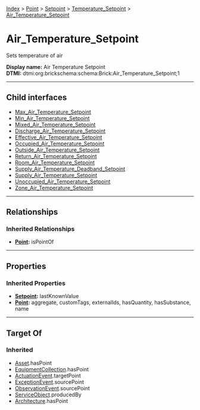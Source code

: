 [Index](../../../../index.md) > [Point](../../../Point.md) > [Setpoint](../../Setpoint.md) > [Temperature_Setpoint](../Temperature_Setpoint.md) > [Air_Temperature_Setpoint](#)
# Air_Temperature_Setpoint

Sets temperature of air


**Display name:** Air Temperature Setpoint<br />
**DTMI:** dtmi:org:brickschema:schema:Brick:Air_Temperature_Setpoint;1

---

## Child interfaces
* [Max_Air_Temperature_Setpoint](Max_Air_Temperature_Setpoint.md)
* [Min_Air_Temperature_Setpoint](Min_Air_Temperature_Setpoint.md)
* [Mixed_Air_Temperature_Setpoint](Mixed_Air_Temperature_Setpoint.md)
* [Discharge_Air_Temperature_Setpoint](Discharge_Air_Temperature_Setpoint/Discharge_Air_Temperature_Setpoint.md)
* [Effective_Air_Temperature_Setpoint](Effective_Air_Temperature_Setpoint/Effective_Air_Temperature_Setpoint.md)
* [Occupied_Air_Temperature_Setpoint](Occupied_Air_Temperature_Setpoint/Occupied_Air_Temperature_Setpoint.md)
* [Outside_Air_Temperature_Setpoint](Outside_Air_Temperature_Setpoint/Outside_Air_Temperature_Setpoint.md)
* [Return_Air_Temperature_Setpoint](Return_Air_Temperature_Setpoint/Return_Air_Temperature_Setpoint.md)
* [Room_Air_Temperature_Setpoint](Room_Air_Temperature_Setpoint/Room_Air_Temperature_Setpoint.md)
* [Supply_Air_Temperature_Deadband_Setpoint](../Temperature_Deadband_Setpoint/Supply_Air_Temperature_Deadband_Setpoint/Supply_Air_Temperature_Deadband_Setpoint.md)
* [Supply_Air_Temperature_Setpoint](Supply_Air_Temperature_Setpoint/Supply_Air_Temperature_Setpoint.md)
* [Unoccupied_Air_Temperature_Setpoint](Unoccupied_Air_Temperature_Setpoint/Unoccupied_Air_Temperature_Setpoint.md)
* [Zone_Air_Temperature_Setpoint](Zone_Air_Temperature_Setpoint/Zone_Air_Temperature_Setpoint.md)

---

## Relationships

### Inherited Relationships
* **[Point](../../../Point.md):** isPointOf

---

## Properties

### Inherited Properties
* **[Setpoint](../../Setpoint.md):** lastKnownValue
* **[Point](../../../Point.md):** aggregate, customTags, externalIds, hasQuantity, hasSubstance, name

---

## Target Of
### Inherited
* [Asset](../../../../Asset/Asset.md).hasPoint
* [EquipmentCollection](../../../../Collection/EquipmentCollection.md).hasPoint
* [ActuationEvent](../../../../Event/PointEvent/ActuationEvent.md).targetPoint
* [ExceptionEvent](../../../../Event/PointEvent/ExceptionEvent.md).sourcePoint
* [ObservationEvent](../../../../Event/PointEvent/ObservationEvent.md).sourcePoint
* [ServiceObject](../../../../Information/ServiceObject/ServiceObject.md).producedBy
* [Architecture](../../../../Space/Architecture/Architecture.md).hasPoint
